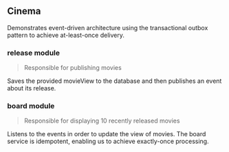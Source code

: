 ## Cinema
Demonstrates event-driven architecture using the transactional outbox pattern to achieve at-least-once delivery.

### release module
> Responsible for publishing movies  

Saves the provided movieView to the database and then publishes an event about its release.

### board module
> Responsible for displaying 10 recently released movies

Listens to the events in order to update the view of movies.
The board service is idempotent, enabling us to achieve exactly-once processing.
